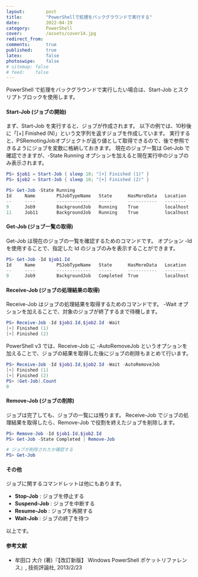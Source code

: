 ```yaml
---
layout:        post
title:         "PowerShellで処理をバックグラウンドで実行する"
date:          2022-04-19
category:      PowerShell
cover:         /assets/cover14.jpg
redirect_from:
comments:      true
published:     true
latex:         false
photoswipe:    false
# sitemap: false
# feed:    false
---
```


PowerShell で処理をバックグラウンドで実行したい場合は、Start-Job とスクリプトブロックを使用します。

#### Start-Job (ジョブの開始)
まず、Start-Job を実行すると、ジョブが作成されます。
以下の例では、10秒後に「[+] Finished (N)」という文字列を返すジョブを作成しています。
実行すると、PSRemotingJobオブジェクトが返り値として取得できるので、後で参照できるようにジョブを変数に格納しておきます。
現在のジョブ一覧は Get-Job で確認できますが、-State Running オプションを加えると現在実行中のジョブのみ表示されます。
```ps1
PS> $job1 = Start-Job { sleep 10; "[+] Finished (1)" }
PS> $job2 = Start-Job { sleep 10; "[+] Finished (2)" }

PS> Get-Job -State Running
Id     Name        PSJobTypeName   State      HasMoreData   Location    Command
--     ----        -------------   -----      -----------   --------    -------
9      Job9        BackgroundJob   Running    True          localhost    sleep 10; "[+] Finish..."
11     Job11       BackgroundJob   Running    True          localhost    sleep 10; "[+] Finish..."
```

#### Get-Job (ジョブ一覧の取得)
Get-Job は現在のジョブの一覧を確認するためのコマンドです。
オプション -Id を使用することで、指定した Id のジョブのみを表示することができます。
```ps1
PS> Get-Job -Id $job1.Id
Id     Name        PSJobTypeName   State      HasMoreData   Location    Command
--     ----        -------------   -----      -----------   --------    -------
9      Job9        BackgroundJob   Completed  True          localhost    sleep 10; "[+] Finish..."
```

#### Receive-Job (ジョブの処理結果の取得)
Receive-Job はジョブの処理結果を取得するためのコマンドです。
-Wait オプションを加えることで、対象のジョブが終了するまで待機します。
```ps1
PS> Receive-Job -Id $job1.Id,$job2.Id -Wait
[+] Finished (1)
[+] Finished (2)
```
PowerShell v3 では、Receive-Job に -AutoRemoveJob というオプションを加えることで、ジョブの結果を取得した後にジョブの削除もまとめて行います。
```ps1
PS> Receive-Job -Id $job1.Id,$job2.Id -Wait -AutoRemoveJob
[+] Finished (1)
[+] Finished (2)
PS> (Get-Job).Count
0
```

#### Remove-Job (ジョブの削除)
ジョブは完了しても、ジョブの一覧には残ります。
Receive-Job でジョブの処理結果を取得したら、Remove-Job で役割を終えたジョブを削除します。
```ps1
PS> Remove-Job -Id $job1.Id,$job2.Id
PS> Get-Job -State Completed | Remove-Job

# ジョブが削除されたか確認する
PS> Get-Job
```

#### その他
ジョブに関するコマンドレットは他にもあります。
- **Stop-Job** : ジョブを停止する
- **Suspend-Job** : ジョブを中断する
- **Resume-Job** : ジョブを再開する
- **Wait-Job** : ジョブの終了を待つ

以上です。

#### 参考文献
- 牟田口 大介 (著)『【改訂新版】 Windows PowerShell ポケットリファレンス』, 技術評論社, 2013/2/23
